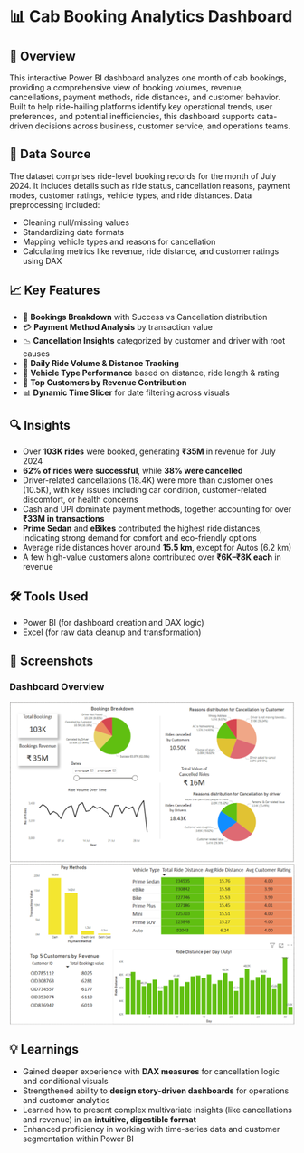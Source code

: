 
# 📊 Cab Booking Analytics Dashboard

## 📝 Overview  
This interactive Power BI dashboard analyzes one month of cab bookings, providing a comprehensive view of booking volumes, revenue, cancellations, payment methods, ride distances, and customer behavior. Built to help ride-hailing platforms identify key operational trends, user preferences, and potential inefficiencies, this dashboard supports data-driven decisions across business, customer service, and operations teams.

## 📂 Data Source  
The dataset comprises ride-level booking records for the month of July 2024. It includes details such as ride status, cancellation reasons, payment modes, customer ratings, vehicle types, and ride distances. Data preprocessing included:
- Cleaning null/missing values
- Standardizing date formats
- Mapping vehicle types and reasons for cancellation
- Calculating metrics like revenue, ride distance, and customer ratings using DAX

## 📈 Key Features  
- 🚖 **Bookings Breakdown** with Success vs Cancellation distribution  
- 💳 **Payment Method Analysis** by transaction value  
- 📉 **Cancellation Insights** categorized by customer and driver with root causes  
- 📆 **Daily Ride Volume & Distance Tracking**  
- 🚗 **Vehicle Type Performance** based on distance, ride length & rating  
- 🌟 **Top Customers by Revenue Contribution**  
- 📊 **Dynamic Time Slicer** for date filtering across visuals

## 🔍 Insights  
- Over **103K rides** were booked, generating **₹35M** in revenue for July 2024  
- **62% of rides were successful**, while **38% were cancelled**  
- Driver-related cancellations (18.4K) were more than customer ones (10.5K), with key issues including car condition, customer-related discomfort, or health concerns  
- Cash and UPI dominate payment methods, together accounting for over **₹33M in transactions**  
- **Prime Sedan** and **eBikes** contributed the highest ride distances, indicating strong demand for comfort and eco-friendly options  
- Average ride distances hover around **15.5 km**, except for Autos (6.2 km)  
- A few high-value customers alone contributed over **₹6K–₹8K each** in revenue  

## 🛠️ Tools Used  
- Power BI (for dashboard creation and DAX logic)  
- Excel (for raw data cleanup and transformation)

## 📸 Screenshots  
### Dashboard Overview  
![Cab Dashboard Page 1](./cab-1.png)  
![Cab Dashboard Page 2](./cab-2.png)

## 💡 Learnings  
- Gained deeper experience with **DAX measures** for cancellation logic and conditional visuals  
- Strengthened ability to **design story-driven dashboards** for operations and customer analytics  
- Learned how to present complex multivariate insights (like cancellations and revenue) in an **intuitive, digestible format**  
- Enhanced proficiency in working with time-series data and customer segmentation within Power BI
